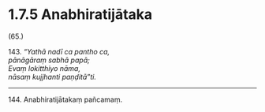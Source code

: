 

# 1.7.5 Anabhiratijātaka




(65.)

143\. _“Yathā nadī ca pantho ca,_  
_pānāgāraṃ sabhā papā;_  
_Evaṃ lokitthiyo nāma,_  
_nāsaṃ kujjhanti paṇḍitā”ti._  


---

144\. Anabhiratijātakaṃ pañcamaṃ.





